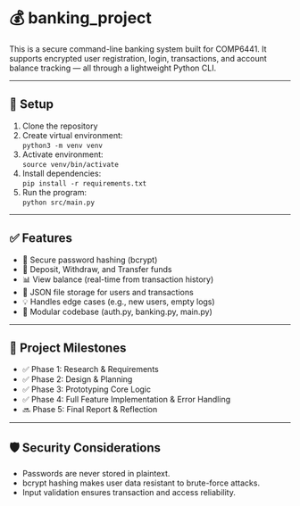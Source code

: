 # 💰 banking_project

This is a secure command-line banking system built for COMP6441. It supports encrypted user registration, login, transactions, and account balance tracking — all through a lightweight Python CLI.

---

## 🚀 Setup

1. Clone the repository
2. Create virtual environment:  
   `python3 -m venv venv`
3. Activate environment:  
   `source venv/bin/activate`
4. Install dependencies:  
   `pip install -r requirements.txt`
5. Run the program:  
   `python src/main.py`

---

## ✅ Features

- 🔐 Secure password hashing (bcrypt)
- 🧾 Deposit, Withdraw, and Transfer funds
- 📊 View balance (real-time from transaction history)
- 📂 JSON file storage for users and transactions
- 💡 Handles edge cases (e.g., new users, empty logs)
- 🧱 Modular codebase (auth.py, banking.py, main.py)

---

## 📌 Project Milestones

- ✅ Phase 1: Research & Requirements
- ✅ Phase 2: Design & Planning
- ✅ Phase 3: Prototyping Core Logic
- ✅ Phase 4: Full Feature Implementation & Error Handling
- 🔜 Phase 5: Final Report & Reflection

---

## 🛡️ Security Considerations

- Passwords are never stored in plaintext.
- bcrypt hashing makes user data resistant to brute-force attacks.
- Input validation ensures transaction and access reliability.

